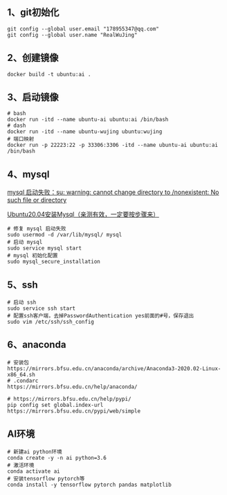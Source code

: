 <!--
 * @Author: wujing
 * @Date: 2021-04-02 20:14:30
 * @LastEditTime: 2021-04-03 23:39:36
 * @LastEditors: wujing
 * @Description: 
 * @FilePath: /DockerProject/ubuntu/README.md
 * 可以输入预定的版权声明、个性签名、空行等
-->
## 1、git初始化
    git config --global user.email "178955347@qq.com"
    git config --global user.name "RealWuJing"

## 2、创建镜像    
    docker build -t ubuntu:ai .
## 3、启动镜像
    # bash    
    docker run -itd --name ubuntu-ai ubuntu:ai /bin/bash
    # dash
    docker run -itd --name ubuntu-wujing ubuntu:wujing
    # 端口映射
    docker run -p 22223:22 -p 33306:3306 -itd --name ubuntu-ai ubuntu:ai /bin/bash
    

## 4、mysql
[mysql 启动失败：su: warning: cannot change directory to /nonexistent: No such file or directory](https://www.cnblogs.com/cnwcl/p/13805643.html)

[Ubuntu20.04安装Mysql（亲测有效，一定要按步骤来）](https://blog.csdn.net/YM_1111/article/details/107555383)

    # 修复 mysql 启动失败
    sudo usermod -d /var/lib/mysql/ mysql
    # 启动 mysql
    sudo service mysql start
    # mysql 初始化配置
    sudo mysql_secure_installation

    
## 5、ssh
    # 启动 ssh
    sudo service ssh start
    # 配置ssh客户端，去掉PasswordAuthentication yes前面的#号，保存退出
    sudo vim /etc/ssh/ssh_config

## 6、anaconda
    # 安装包
    https://mirrors.bfsu.edu.cn/anaconda/archive/Anaconda3-2020.02-Linux-x86_64.sh
    # .condarc
    https://mirrors.bfsu.edu.cn/help/anaconda/

    # https://mirrors.bfsu.edu.cn/help/pypi/
    pip config set global.index-url https://mirrors.bfsu.edu.cn/pypi/web/simple
    
## AI环境
    # 新建ai python环境
    conda create -y -n ai python=3.6
    # 激活环境
    conda activate ai
    # 安装tensorflow pytorch等
    conda install -y tensorflow pytorch pandas matplotlib